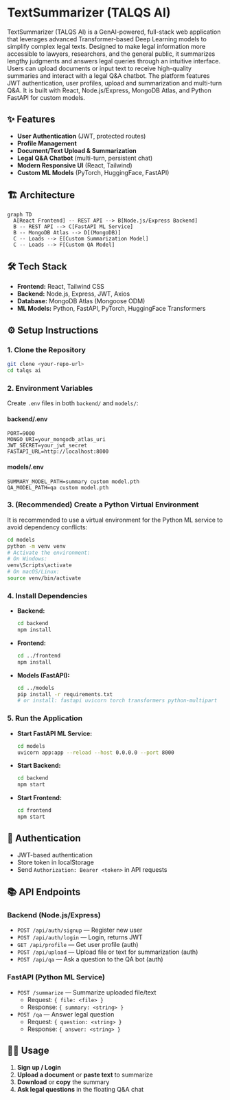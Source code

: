 # TextSummarizer (TALQS AI)

TextSummarizer (TALQS AI) is a GenAI-powered, full-stack web application that leverages advanced Transformer-based Deep Learning models to simplify complex legal texts. Designed to make legal information more accessible to lawyers, researchers, and the general public, it summarizes lengthy judgments and answers legal queries through an intuitive interface. Users can upload documents or input text to receive high-quality summaries and interact with a legal Q&A chatbot. The platform features JWT authentication, user profiles, upload and summarization and multi-turn Q&A. It is built with React, Node.js/Express, MongoDB Atlas, and Python FastAPI for custom models.

## ✨ Features

- **User Authentication** (JWT, protected routes)
- **Profile Management**
- **Document/Text Upload & Summarization**
- **Legal Q&A Chatbot** (multi-turn, persistent chat)
- **Modern Responsive UI** (React, Tailwind)
- **Custom ML Models** (PyTorch, HuggingFace, FastAPI)

## 🏗️ Architecture

```mermaid
graph TD
  A[React Frontend] -- REST API --> B[Node.js/Express Backend]
  B -- REST API --> C[FastAPI ML Service]
  B -- MongoDB Atlas --> D[(MongoDB)]
  C -- Loads --> E[Custom Summarization Model]
  C -- Loads --> F[Custom QA Model]
```

## 🛠️ Tech Stack

- **Frontend:** React, Tailwind CSS
- **Backend:** Node.js, Express, JWT, Axios
- **Database:** MongoDB Atlas (Mongoose ODM)
- **ML Models:** Python, FastAPI, PyTorch, HuggingFace Transformers

## ⚙️ Setup Instructions

### 1. Clone the Repository

```bash
git clone <your-repo-url>
cd talqs ai
```

### 2. Environment Variables

Create `.env` files in both `backend/` and `models/`:

#### backend/.env

```
PORT=9000
MONGO_URI=your_mongodb_atlas_uri
JWT_SECRET=your_jwt_secret
FASTAPI_URL=http://localhost:8000
```

#### models/.env

```
SUMMARY_MODEL_PATH=summary custom model.pth
QA_MODEL_PATH=qa custom model.pth
```

### 3. (Recommended) Create a Python Virtual Environment

It is recommended to use a virtual environment for the Python ML service to avoid dependency conflicts:

```bash
cd models
python -m venv venv
# Activate the environment:
# On Windows:
venv\Scripts\activate
# On macOS/Linux:
source venv/bin/activate
```

### 4. Install Dependencies

- **Backend:**
  ```bash
  cd backend
  npm install
  ```
- **Frontend:**
  ```bash
  cd ../frontend
  npm install
  ```
- **Models (FastAPI):**
  ```bash
  cd ../models
  pip install -r requirements.txt
  # or install: fastapi uvicorn torch transformers python-multipart
  ```

### 5. Run the Application

- **Start FastAPI ML Service:**
  ```bash
  cd models
  uvicorn app:app --reload --host 0.0.0.0 --port 8000
  ```
- **Start Backend:**
  ```bash
  cd backend
  npm start
  ```
- **Start Frontend:**
  ```bash
  cd frontend
  npm start
  ```

## 🔑 Authentication

- JWT-based authentication
- Store token in localStorage
- Send `Authorization: Bearer <token>` in API requests

## 📚 API Endpoints

### Backend (Node.js/Express)

- `POST /api/auth/signup` — Register new user
- `POST /api/auth/login` — Login, returns JWT
- `GET /api/profile` — Get user profile (auth)
- `POST /api/upload` — Upload file or text for summarization (auth)
- `POST /api/qa` — Ask a question to the QA bot (auth)

### FastAPI (Python ML Service)

- `POST /summarize` — Summarize uploaded file/text
  - Request: `{ file: <file> }`
  - Response: `{ summary: <string> }`
- `POST /qa` — Answer legal question
  - Request: `{ question: <string> }`
  - Response: `{ answer: <string> }`

## 🧑‍💻 Usage

1. **Sign up / Login**
2. **Upload a document** or **paste text** to summarize
3. **Download** or **copy** the summary
4. **Ask legal questions** in the floating Q&A chat
